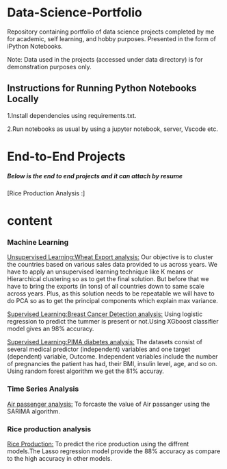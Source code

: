 # Data-Science-Portfolio
Repository containing portfolio of data science projects completed by me for academic, self learning, and hobby purposes. Presented in the form of iPython Notebooks.

Note: Data used in the projects (accessed under data directory) is for demonstration purposes only.

## Instructions for Running Python Notebooks Locally
1.Install dependencies using requirements.txt.

2.Run notebooks as usual by using a jupyter notebook, server, Vscode etc.

# End-to-End Projects
##### Below is the end to end projects and it can attach by resume
[Rice Production Analysis :]

# content
### Machine Learning
[Unsupervised Learning:Wheat Export analysis:](https://github.com/Ganeshdhanawade/Data-Science-Portfolio/blob/main/Project%203%20Wheat%20Export.ipynb)
Our objective is to cluster the countries based on various sales data provided to us across years. We have to apply an unsupervised learning technique like K means or Hierarchical clustering so as to get the final solution. But before that we have to bring the exports (in tons) of all countries down to same scale across years. Plus, as this solution needs to be repeatable we will have to do PCA so as to get the principal components which explain max variance.

[Supervised Learning:Breast Cancer Detection analysis:](https://github.com/Ganeshdhanawade/Data-Science-Portfolio/blob/main/Breast_Cancer_Detection_Using_Machine_Learning_Classifier.ipynb)
Using logistic regression to predict the tummer is present or not.Using XGboost classifier model gives an 98% accuracy.

[Supervised Learning:PIMA diabetes analysis:](https://github.com/Ganeshdhanawade/Data-Science-Portfolio/blob/main/diabetes%20dataset/PIMA%20diabetes%20analysis.ipynb)
The datasets consist of several medical predictor (independent) variables and one target (dependent) variable, Outcome. Independent variables include the number of pregnancies the patient has had, their BMI, insulin level, age, and so on. Using random forest algorithm we get the 81% accuray.

### Time Series Analysis
[Air passenger analysis:](https://github.com/Ganeshdhanawade/Data-Science-Portfolio/blob/main/time%20series/Air%20passanger%20analysis.ipynb)
To forcaste the value of Air passanger using the SARIMA algorithm.

### Rice production analysis
[Rice Production:](https://github.com/Ganeshdhanawade/Data-Science-Portfolio/blob/main/Rice%20production%20analysis.ipynb)
To predict the rice production using the diffrent models.The Lasso regression model provide the 88% accuracy as compare to the high accuracy in other models.




